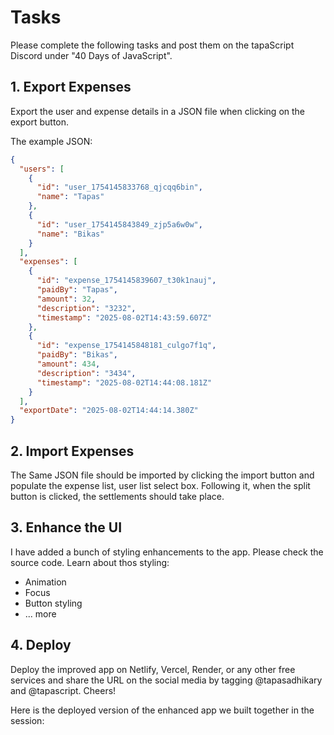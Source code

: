 # Tasks

Please complete the following tasks and post them on the tapaScript Discord under "40 Days of JavaScript".

## 1. Export Expenses

Export the user and expense details in a JSON file when clicking on the export button.

The example JSON:

```json
{
  "users": [
    {
      "id": "user_1754145833768_qjcqq6bin",
      "name": "Tapas"
    },
    {
      "id": "user_1754145843849_zjp5a6w0w",
      "name": "Bikas"
    }
  ],
  "expenses": [
    {
      "id": "expense_1754145839607_t30k1nauj",
      "paidBy": "Tapas",
      "amount": 32,
      "description": "3232",
      "timestamp": "2025-08-02T14:43:59.607Z"
    },
    {
      "id": "expense_1754145848181_culgo7f1q",
      "paidBy": "Bikas",
      "amount": 434,
      "description": "3434",
      "timestamp": "2025-08-02T14:44:08.181Z"
    }
  ],
  "exportDate": "2025-08-02T14:44:14.380Z"
}
```

## 2. Import Expenses

The Same JSON file should be imported by clicking the import button and populate the expense list, user list select box. Following it, when the split button is clicked, the settlements should take place.

## 3. Enhance the UI

I have added a bunch of styling enhancements to the app. Please check the source code. Learn about thos styling:

- Animation
- Focus
- Button styling
- ... more

## 4. Deploy

Deploy the improved app on Netlify, Vercel, Render, or any other free services and share the URL on the social media by tagging @tapasadhikary and @tapascript. Cheers!

Here is the deployed version of the enhanced app we built together in the session: